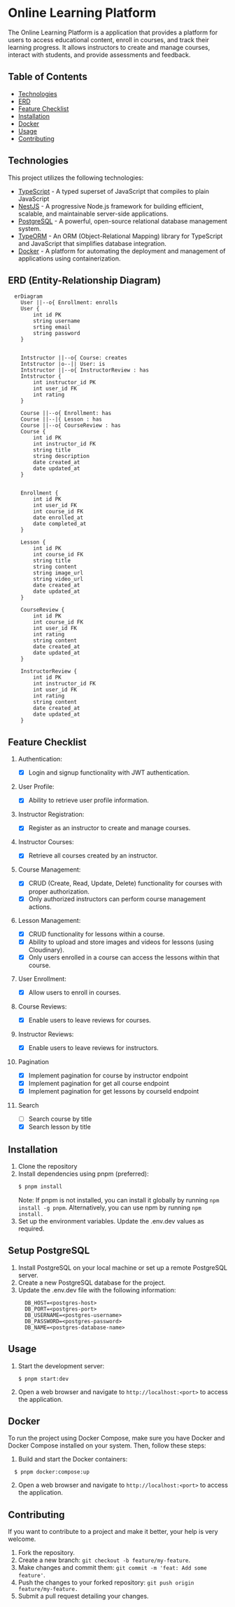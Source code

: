 # Online Learning Platform

The Online Learning Platform is a application that provides a platform for users to access educational content, enroll in courses, and track their learning progress. It allows instructors to create and manage courses, interact with students, and provide assessments and feedback.

## Table of Contents

- [Technologies](#technologies)
- [ERD](#erd-entity-relationship-diagram)
- [Feature Checklist](#feature-checklist)
- [Installation](#installation)
- [Docker](#docker)
- [Usage](#usage)
- [Contributing](#contributing)

## Technologies

This project utilizes the following technologies:

- [TypeScript](https://https://www.typescriptlang.org) - A typed superset of JavaScript that compiles to plain JavaScript
- [NestJS](https://nestjs.com) - A progressive Node.js framework for building efficient, scalable, and maintainable server-side applications.
- [PostgreSQL](https://www.postgresql.org/) - A powerful, open-source relational database management system.
- [TypeORM](https://typeorm.io/) - An ORM (Object-Relational Mapping) library for TypeScript and JavaScript that simplifies database integration.
- [Docker](https://www.docker.com/) - A platform for automating the deployment and management of applications using containerization.

## ERD (Entity-Relationship Diagram)

```mermaid
  erDiagram
    User ||--o{ Enrollment: enrolls
    User {
        int id PK
        string username
        srting email
        string password
    }


    Intstructor ||--o{ Course: creates
    Intstructor |o--|| User: is
    Intstructor ||--o{ InstructorReview : has
    Intstructor {
        int instructor_id PK
        int user_id FK
        int rating
    }

    Course ||--o{ Enrollment: has
    Course ||--|{ Lesson : has
    Course ||--o{ CourseReview : has
    Course {
        int id PK
        int instructor_id FK
        string title
        string description
        date created_at
        date updated_at
    }


    Enrollment {
        int id PK
        int user_id FK
        int course_id FK
        date enrolled_at
        date completed_at
    }

    Lesson {
        int id PK
        int course_id FK
        string title
        string content
        string image_url
        string video_url
        date created_at
        date updated_at
    }

    CourseReview {
        int id PK
        int course_id FK
        int user_id FK
        int rating
        string content
        date created_at
        date updated_at
    }

    InstructorReview {
        int id PK
        int instructor_id FK
        int user_id FK
        int rating
        string content
        date created_at
        date updated_at
    }
```

## Feature Checklist

1.  Authentication:

    - [x] Login and signup functionality with JWT authentication.

2.  User Profile:

    - [x] Ability to retrieve user profile information.

3.  Instructor Registration:

    - [x] Register as an instructor to create and manage courses.

4.  Instructor Courses:

    - [x] Retrieve all courses created by an instructor.

5.  Course Management:

    - [x] CRUD (Create, Read, Update, Delete) functionality for courses with proper authorization.
    - [x] Only authorized instructors can perform course management actions.

6.  Lesson Management:

    - [x] CRUD functionality for lessons within a course.
    - [x] Ability to upload and store images and videos for lessons (using Cloudinary).
    - [x] Only users enrolled in a course can access the lessons within that course.

7.  User Enrollment:

    - [x] Allow users to enroll in courses.

8.  Course Reviews:

    - [x] Enable users to leave reviews for courses.

9.  Instructor Reviews:

    - [x] Enable users to leave reviews for instructors.

10. Pagination

    - [x] Implement pagination for course by instructor endpoint
    - [x] Implement pagination for get all course endpoint
    - [x] Implement pagination for get lessons by courseId endpoint

11. Search
    - [ ] Search course by title
    - [x] Search lesson by title

## Installation

1. Clone the repository
2. Install dependencies using pnpm (preferred):
   ```bash
   $ pnpm install
   ```
   Note: If pnpm is not installed, you can install it globally by running `npm install -g pnpm`. Alternatively, you can use npm by running `npm install.`
3. Set up the environment variables. Update the .env.dev values as required.

## Setup PostgreSQL

1. Install PostgreSQL on your local machine or set up a remote PostgreSQL server.
2. Create a new PostgreSQL database for the project.
3. Update the .env.dev file with the following information:
   ```
     DB_HOST=<postgres-host>
     DB_PORT=<postgres-port>
     DB_USERNAME=<postgres-username>
     DB_PASSWORD=<postgres-password>
     DB_NAME=<postgres-database-name>
   ```

## Usage

1. Start the development server:

   ```
   $ pnpm start:dev
   ```

2. Open a web browser and navigate to `http://localhost:<port>` to access the application.

## Docker

To run the project using Docker Compose, make sure you have Docker and Docker Compose installed on your system. Then, follow these steps:

1. Build and start the Docker containers:

```
  $ pnpm docker:compose:up
```

2. Open a web browser and navigate to `http://localhost:<port>` to access the application.

## Contributing

If you want to contribute to a project and make it better, your help is very welcome.

1. Fork the repository.
2. Create a new branch: `git checkout -b feature/my-feature`.
3. Make changes and commit them: `git commit -m 'feat: Add some feature'`.
4. Push the changes to your forked repository: `git push origin feature/my-feature.`
5. Submit a pull request detailing your changes.
